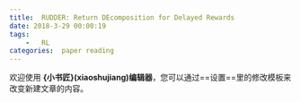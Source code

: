 ```yaml
---
title:  RUDDER: Return DEcomposition for Delayed Rewards
date: 2018-3-29 00:00:19
tags:
    -   RL
categories:  paper reading
---
```



欢迎使用 **{小书匠}(xiaoshujiang)编辑器**，您可以通过==设置==里的修改模板来改变新建文章的内容。